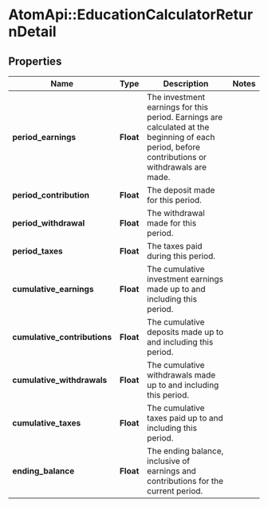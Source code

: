 # AtomApi::EducationCalculatorReturnDetail

## Properties
Name | Type | Description | Notes
------------ | ------------- | ------------- | -------------
**period_earnings** | **Float** | The investment earnings for this period. Earnings are calculated at the beginning of each period, before contributions or withdrawals are made. | 
**period_contribution** | **Float** | The deposit made for this period. | 
**period_withdrawal** | **Float** | The withdrawal made for this period. | 
**period_taxes** | **Float** | The taxes paid during this period. | 
**cumulative_earnings** | **Float** | The cumulative investment earnings made up to and including this period. | 
**cumulative_contributions** | **Float** | The cumulative deposits made up to and including this period. | 
**cumulative_withdrawals** | **Float** | The cumulative withdrawals made up to and including this period. | 
**cumulative_taxes** | **Float** | The cumulative taxes paid up to and including this period. | 
**ending_balance** | **Float** | The ending balance, inclusive of earnings and contributions for the current period. | 


